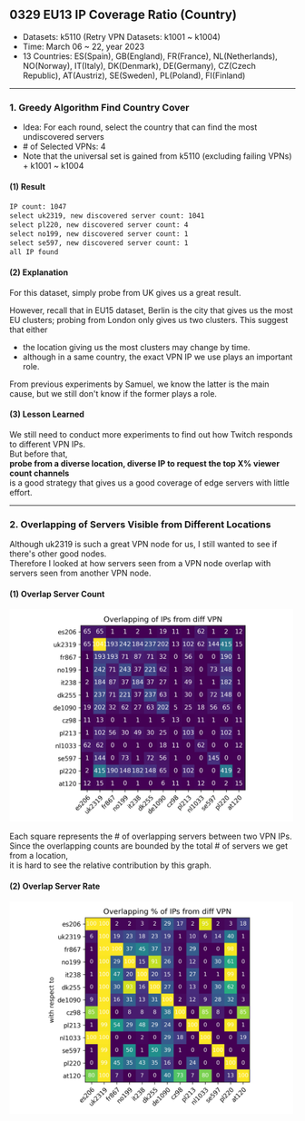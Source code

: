 ## 0329 EU13 IP Coverage Ratio (Country)
- Datasets: k5110 (Retry VPN Datasets: k1001 ~ k1004)
- Time: March 06 ~ 22, year 2023
- 13 Countries: ES(Spain), GB(England), FR(France), NL(Netherlands), NO(Norway), IT(Italy), DK(Denmark), DE(Germany), CZ(Czech Republic), 
AT(Austriz), SE(Sweden), PL(Poland), FI(Finland)
---

### 1. Greedy Algorithm Find Country Cover
- Idea: For each round, select the country that can find the most undiscovered servers
- \# of Selected VPNs: 4
- Note that the universal set is gained from k5110 (excluding failing VPNs) + k1001 ~ k1004

#### (1) Result
```
IP count: 1047
select uk2319, new discovered server count: 1041
select pl220, new discovered server count: 4
select no199, new discovered server count: 1
select se597, new discovered server count: 1
all IP found
```
#### (2) Explanation
For this dataset, simply probe from UK gives us a great result.  

However, recall that in EU15 dataset, Berlin is the city that gives us the most EU clusters; probing from London only gives us two clusters.
This suggest that either  
- the location giving us the most clusters may change by time.  
- although in a same country, the exact VPN IP we use plays an important role.

From previous experiments by Samuel, we know the latter is the main cause, but we still don't know if the former plays a role.

#### (3) Lesson Learned
We still need to conduct more experiments to find out how Twitch responds to different VPN IPs.  
But before that,  
__probe from a diverse location, diverse IP to request the top X% viewer count channels__  
is a good strategy that gives us a good coverage of edge servers with little effort.

---
### 2. Overlapping of Servers Visible from Different Locations
Although uk2319 is such a great VPN node for us, I still wanted to see if there's other good nodes.  
Therefore I looked at how servers seen from a VPN node overlap with servers seen from another VPN node.

#### (1) Overlap Server Count
<img src="/images/overlap-cnt.png" width="500">

Each square represents the # of overlapping servers between two VPN IPs.  
Since the overlapping counts are bounded by the total # of servers we get from a location,   
it is hard to see the relative contribution by this graph.  

#### (2) Overlap Server Rate
<img src="/images/overlap-ratio.png" width="500">

